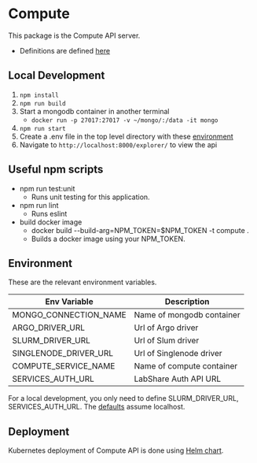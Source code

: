 # Compute

This package is the Compute API server.

-   Definitions are defined [here](docs/README.md)

## Local Development

1. `npm install`
2. `npm run build`
3. Start a mongodb container in another terminal
    - `docker run -p 27017:27017 -v ~/mongo/:/data -it mongo`
4. `npm run start`
5. Create a .env file in the top level directory with these [environment](#environment)
6. Navigate to `http://localhost:8000/explorer/` to view the api

## Useful npm scripts

-   npm run test:unit
    -   Runs unit testing for this application.
-   npm run lint
    -   Runs eslint
-   build docker image
    -   docker build --build-arg=NPM_TOKEN=$NPM_TOKEN -t compute .
    -   Builds a docker image using your NPM_TOKEN.

## Environment

These are the relevant environment variables.

| Env Variable          | Description               |
| --------------------- | ------------------------- |
| MONGO_CONNECTION_NAME | Name of mongodb container |
| ARGO_DRIVER_URL       | Url of Argo driver        |
| SLURM_DRIVER_URL      | Url of Slum driver        |
| SINGLENODE_DRIVER_URL | Url of Singlenode driver  |
| COMPUTE_SERVICE_NAME  | Name of compute container |
| SERVICES_AUTH_URL     | LabShare Auth API URL     |

For a local development, you only need to define SLURM_DRIVER_URL, SERVICES_AUTH_URL. The [defaults](config/default.js) assume localhost.

## Deployment

Kubernetes deployment of Compute API is done using [Helm chart](../../deploy/helm/api).
